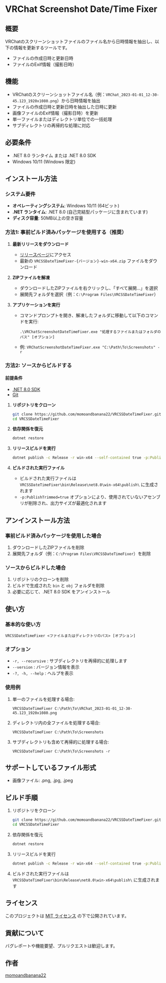# VRChat Screenshot Date/Time Fixer

## 概要
VRChatのスクリーンショットファイルのファイル名から日時情報を抽出し、以下の情報を更新するツールです。
- ファイルの作成日時と更新日時
- ファイルのExif情報（撮影日時）

## 機能
- VRChatのスクリーンショットファイル名（例：`VRChat_2023-01-01_12-30-45.123_1920x1080.png`）から日時情報を抽出
- ファイルの作成日時と更新日時を抽出した日時に更新
- 画像ファイルのExif情報（撮影日時）を更新
- 単一ファイルまたはディレクトリ単位での一括処理
- サブディレクトリの再帰的な処理に対応

## 必要条件
- .NET 8.0 ランタイム または .NET 8.0 SDK
- Windows 10/11 (Windows 限定)

## インストール方法

### システム要件

- **オペレーティングシステム**: Windows 10/11 (64ビット)
- **.NET ランタイム**: .NET 8.0 (自己完結型パッケージに含まれています)
- **ディスク容量**: 50MB以上の空き容量

### 方法1: 事前ビルド済みパッケージを使用する（推奨）

1. **最新リリースをダウンロード**
   - [リリースページ](https://github.com/momoandbanana22/VRCSSDateTimeFixer/releases)にアクセス
   - 最新の `VRCSSDateTimeFixer-{バージョン}-win-x64.zip` ファイルをダウンロード

2. **ZIPファイルを解凍**
   - ダウンロードしたZIPファイルを右クリックし、「すべて展開...」を選択
   - 展開先フォルダを選択（例：`C:\Program Files\VRCSSDateTimeFixer`）

3. **アプリケーションを実行**
   - コマンドプロンプトを開き、解凍したフォルダに移動して以下のコマンドを実行:
     ```
     .\VRChatScreenshotDateTimeFixer.exe "処理するファイルまたはフォルダのパス" [オプション]
     ```
   - 例: `VRChatScreenshotDateTimeFixer.exe "C:\Path\To\Screenshots" -r`

### 方法2: ソースからビルドする

#### 前提条件
- [.NET 8.0 SDK](https://dotnet.microsoft.com/ja-jp/download/dotnet/8.0)
- [Git](https://git-scm.com/download/win)

1. **リポジトリをクローン**
   ```bash
   git clone https://github.com/momoandbanana22/VRCSSDateTimeFixer.git
   cd VRCSSDateTimeFixer
   ```

2. **依存関係を復元**
   ```bash
   dotnet restore
   ```

3. **リリースビルドを実行**
   ```bash
   dotnet publish -c Release -r win-x64 --self-contained true -p:PublishSingleFile=true -p:PublishTrimmed=true
   ```

4. **ビルドされた実行ファイル**
   - ビルドされた実行ファイルは `VRCSSDateTimeFixer\bin\Release\net8.0\win-x64\publish\` に生成されます
   - `-p:PublishTrimmed=true` オプションにより、使用されていないアセンブリが削除され、出力サイズが最適化されます

## アンインストール方法

### 事前ビルド済みパッケージを使用した場合
1. ダウンロードしたZIPファイルを削除
2. 展開先フォルダ（例：`C:\Program Files\VRCSSDateTimeFixer`）を削除

### ソースからビルドした場合
1. リポジトリのクローンを削除
2. ビルドで生成された `bin` と `obj` フォルダを削除
3. 必要に応じて、.NET 8.0 SDK をアンインストール

## 使い方

### 基本的な使い方
```
VRCSSDateTimeFixer <ファイルまたはディレクトリのパス> [オプション]
```

### オプション
- `-r, --recursive` : サブディレクトリを再帰的に処理します
- `--version`       : バージョン情報を表示
- `-?, -h, --help`  : ヘルプを表示

### 使用例

1. 単一のファイルを処理する場合:
   ```
   VRCSSDateTimeFixer C:\Path\To\VRChat_2023-01-01_12-30-45.123_1920x1080.png
   ```

2. ディレクトリ内の全ファイルを処理する場合:
   ```
   VRCSSDateTimeFixer C:\Path\To\Screenshots
   ```

3. サブディレクトリも含めて再帰的に処理する場合:
   ```
   VRCSSDateTimeFixer C:\Path\To\Screenshots -r
   ```

## サポートしているファイル形式
- 画像ファイル: .png, .jpg, .jpeg

## ビルド手順
1. リポジトリをクローン
   ```bash
   git clone https://github.com/momoandbanana22/VRCSSDateTimeFixer.git
   cd VRCSSDateTimeFixer
   ```

2. 依存関係を復元
   ```bash
   dotnet restore
   ```

3. リリースビルドを実行
   ```bash
   dotnet publish -c Release -r win-x64 --self-contained true -p:PublishSingleFile=true -p:PublishTrimmed=true
   ```

4. ビルドされた実行ファイルは `VRCSSDateTimeFixer\bin\Release\net8.0\win-x64\publish\` に生成されます

## ライセンス
このプロジェクトは [MIT ライセンス](LICENSE) の下で公開されています。

## 貢献について
バグレポートや機能要望、プルリクエストは歓迎します。

## 作者
[momoandbanana22](https://github.com/momoandbanana22)
